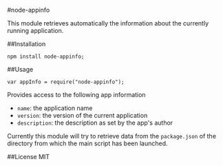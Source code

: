 #node-appinfo

This module retrieves automatically the information about the currently running application.

##Installation

    npm install node-appinfo;

##Usage

    var appInfo = require("node-appinfo");

Provides access to the following app information

 - `name`: the application name
 - `version`: the version of the current application
 - `description`: the description as set by the app's author


Currently this module will try to retrieve data from the `package.json` of the directory from which the main script has been launched.

##License
MIT
